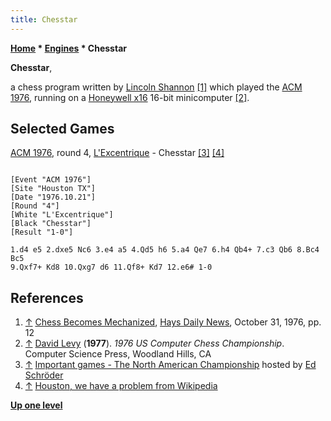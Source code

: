 ```yaml
---
title: Chesstar
---
```

**[Home](Home "Home") * [Engines](Engines "Engines") * Chesstar**

**Chesstar**,

a chess program written by [Lincoln Shannon](index.php?title=Lincoln_Shannon&action=edit&redlink=1 "Lincoln Shannon (page does not exist)") <a id="cite-note-1" href="#cite-ref-1">[1]</a> which played the [ACM 1976](ACM_1976 "ACM 1976"), running on a [Honeywell x16](https://en.wikipedia.org/wiki/Honeywell_316) 16-bit minicomputer <a id="cite-note-2" href="#cite-ref-2">[2]</a>.

## Selected Games

[ACM 1976](ACM_1976 "ACM 1976"), round 4, [L'Excentrique](L%27Excentrique "L'Excentrique") - Chesstar <a id="cite-note-3" href="#cite-ref-3">[3]</a> <a id="cite-note-4" href="#cite-ref-4">[4]</a>

```

[Event "ACM 1976"]
[Site "Houston TX"]
[Date "1976.10.21"]
[Round "4"]
[White "L'Excentrique"]
[Black "Chesstar"]
[Result "1-0"]

1.d4 e5 2.dxe5 Nc6 3.e4 a5 4.Qd5 h6 5.a4 Qe7 6.h4 Qb4+ 7.c3 Qb6 8.Bc4 Bc5 
9.Qxf7+ Kd8 10.Qxg7 d6 11.Qf8+ Kd7 12.e6# 1-0

```

## References

1. <a id="cite-ref-1" href="#cite-note-1">↑</a> [Chess Becomes Mechanized](https://www.newspapers.com/newspage/1711384/), [Hays Daily News](https://en.wikipedia.org/wiki/Hays_Daily_News), October 31, 1976, pp. 12
1. <a id="cite-ref-2" href="#cite-note-2">↑</a> [David Levy](David_Levy "David Levy") (**1977**). *1976 US Computer Chess Championship*. Computer Science Press, Woodland Hills, CA
1. <a id="cite-ref-3" href="#cite-note-3">↑</a> [Important games - The North American Championship](http://www.top-5000.nl/pgn.htm) hosted by [Ed Schröder](Ed_Schroder "Ed Schroder")
1. <a id="cite-ref-4" href="#cite-note-4">↑</a> [Houston, we have a problem from Wikipedia](https://en.wikipedia.org/wiki/Houston,_we_have_a_problem)

**[Up one level](Engines "Engines")**

